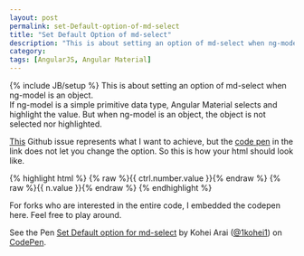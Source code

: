 ```yaml
---
layout: post
permalink: set-Default-option-of-md-select
title: "Set Default Option of md-select"
description: "This is about setting an option of md-select when ng-model is an object."
category: 
tags: [AngularJS, Angular Material]
---
```

{% include JB/setup %}
This is about setting an option of md-select when ng-model is an object.<br />
If ng-model is a simple primitive data type, Angular Material selects and highlight the value. But when ng-model is an object, the object is not selected nor highlighted.

[This](https://github.com/angular/material/issues/2862) Github issue represents what I want to achieve, but the [code pen](http://codepen.io/myagoo/pen/Qbddzg?editors=101) in the link does not let you change the option. So this is how your html should look like.

{% highlight html %}
  <md-select ng-model="ctrl.number">
    <md-select-label>{% raw %}{{ ctrl.number.value }}{% endraw %}</md-select-label>
    <md-option ng-repeat="n in ctrl.numbers" ng-value="n" selected="{% raw %}{{ n.value === ctrl.number.value ? 'selected' : '' }}{% endraw %}">{% raw %}{{ n.value }}{% endraw %}</md-option>
  </md-select>
{% endhighlight %}

For forks who are interested in the entire code, I embedded the codepen here. Feel free to play around.

<p data-height="268" data-theme-id="0" data-slug-hash="gpXdjQ" data-default-tab="result" data-user="1kohei1" class='codepen'>See the Pen <a href='http://codepen.io/1kohei1/pen/gpXdjQ/'>Set Default option for md-select</a> by Kohei Arai (<a href='http://codepen.io/1kohei1'>@1kohei1</a>) on <a href='http://codepen.io'>CodePen</a>.</p>
<script async src="//assets.codepen.io/assets/embed/ei.js"></script>